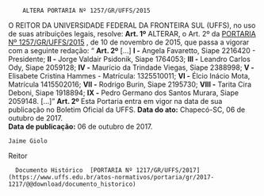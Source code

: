         ALTERA PORTARIA Nº 1257/GR/UFFS/2015  

 O REITOR DA UNIVERSIDADE FEDERAL DA FRONTEIRA SUL (UFFS), no uso de suas atribuições legais, resolve:   **Art. 1º** ALTERAR, o Art. 2º da [PORTARIA Nº 1257/GR/UFFS/2015](https://www.uffs.edu.br/atos-normativos/portaria/gr/2015-1257)  , de 10 de novembro de 2015, que passa a vigorar com a seguinte redação: “ **Art. 2º** [...] **I -** Angela Favaretto, Siape 2216420 - Presidente; **II -** Jorge Valdair Psidonik, Siape 1764053; **III -** Leandro Carlos Ody, Siape 2059128; **IV -** Maurício da Trindade Viegas, Siape 2388998; **V -** Elisabete Cristina Hammes - Matrícula: 1325510011; **VI -** Élcio Inácio Mota, Matrícula 1415502016; **VII -** Rodrigo Burin, Siape 2195730; **VIII -** Tarita Cira Deboni, Siape 1918894; **IX -** Pedro Germano dos Santos Murara, Siape 2059148. [...]”   **Art. 2º** Esta Portaria entra em vigor na data de sua publicação no Boletim Oficial da UFFS.      **Data do ato:** Chapecó-SC, 06 de outubro de 2017.   
 **Data de publicação:**  06 de outubro de 2017. 

    Jaime Giolo   
 Reitor 

      Documento Histórico  [PORTARIA Nº 1217/GR/UFFS/2017](https://www.uffs.edu.br/atos-normativos/portaria/gr/2017-1217/@@download/documento_historico)     
      
